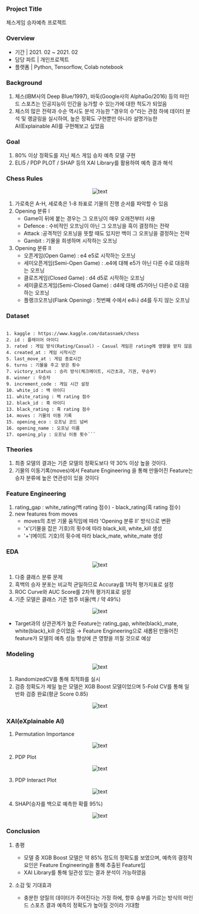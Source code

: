 ### Project Title

체스게임 승자예측 프로젝트

### Overview

- 기간  |  2021. 02 ~ 2021. 02
- 담당 파트 |  개인프로젝트
- 플랫폼 |  Python, Tensorflow, Colab notebook

### Background 

1. 체스(IBM사의 Deep Blue/1997), 바둑(Google사의 AlphaGo/2016) 등의 마인드 스포츠는 인공지능이 인간을 능가할 수 있는가에 대한 척도가 되었음
2. 체스의 많은 전략과 수순 역시도 분석 가능한 "경우의 수"라는 관점 하에 데이터 분석 및 랭글링을 실시하여, 높은 정확도 구현뿐만 아니라 설명가능한 AI(Explainable AI)를 구현해보고 싶었음

### Goal

1. 80% 이상 정확도를 지닌 체스 게임 승자 예측 모델 구현
2. ELI5 / PDP PLOT / SHAP 등의 XAI Library를 활용하여 예측 결과 해석

### Chess Rules

<p align="center">
  <img src="https://github.com/mugan1/music_transcription/assets/71809159/084342d0-eb02-4833-a6af-31dabc7b4c1d" alt="text" width="number" />
</p>

1. 가로축은 A-H, 세로축은 1-8 좌표로 기물의 진행 순서를 파악할 수 있음
2. Opening 분류 Ⅰ
    - Game이 뒤에 붙는 경우는 그 오프닝이 매우 오래전부터 사용
    - Defence : 수비적인 오프닝이 아닌 그 오프닝을 흑이 결정하는 전략
    - Attack :공격적인 오프닝을 뜻할 때도 있지만 백이 그 오프닝을 결정하는 전략
    - Gambit : 기물을 희생하며 시작하는 오프닝
3. Opening 분류 Ⅱ
    - 오픈게임(Open Game) : e4 e5로 시작하는 오프닝
    - 세미오픈게임(Semi-Open Game) : .e4에 대해 e5가 아닌 다른 수로 대응하는 오프닝
    - 클로즈게임(Closed Game) : d4 d5로 시작하는 오프닝
    - 세미클로즈게임(Semi-Closed Game) : d4에 대해 d5가아닌 다른수로 대응하는 오프닝
    - 플랭크오프닝(Flank Opening) : 첫번째 수에서 e4나 d4를 두지 않는 오프닝
      
### Dataset

```

1. kaggle : https://www.kaggle.com/datasnaek/chess
2. id : 플레이어 아이디
3. rated : 게임 방식(Rating/Casual) - Casual 게임은 rating에 영향을 받지 않음
4. created_at : 게임 시작시간
5. last_move_at : 게임 종료시간
6. turns : 기물을 주고 받은 횟수
7. victory_status : 승리 방식(체크메이트, 시간초과, 기권, 무승부)
8. winner : 우승자
9. increment_code : 게임 시간 설정
10. white_id : 백 아이디
11. white_rating : 백 rating 점수
12. black_id : 흑 아이디
13. black_rating : 흑 rating 점수
14. moves : 기물의 이동 기록
15. opening_eco : 오프닝 코드 넘버
16. opening_name : 오프닝 이름
17. opening_ply : 오프닝 이동 횟수```
```

### Theories

1.  최종 모델의 결과는 기준 모델의 정확도보다 약 30% 이상 높을 것이다.
2. 기물의 이동기록(moves)에서 Feature Engineering 을 통해 만들어진 Feature는 승자 분류에 높은 연관성이 있을 것이다
   
### Feature Engineering

1. rating_gap : white_rating(백 rating 점수) - black_rating(흑 rating 점수)
2. new features from moves
    - moves의 초반 기물 움직임에 따라 'Opening 분류 Ⅱ' 방식으로 변환
    - 'x'(기물을 잡은 기호)의 횟수에 따라 black_kill, white_kill 생성 
    - '+'(메이트 기호)의 횟수에 따라 black_mate, white_mate 생성
  
      
### EDA

<p align="center">
  <img src="https://github.com/mugan1/music_transcription/assets/71809159/2f3cb885-9fad-4f2b-b89e-89139ff8ed00" alt="text" width="number" />
</p>

1. 다중 클래스 분류 문제
2. 흑백의 승자 분포는 비교적 균일하므로 Accuray를 1차적 평가지표로 설정
3. ROC Curve와 AUC Score를 2차적 평가지표로 설정
4. 기준 모델은 클래스 기준 범주 비율(백 / 약 49%)

<p align="center">
  <img src="https://github.com/mugan1/music_transcription/assets/71809159/04b09ad3-09b4-4bd4-80a5-e8063f22f1ea" alt="text" width="number" />
</p>

- Target과의 상관관계가 높은 Feature는 rating_gap, white(black)_mate, white(black)_kill 순이었음 → Feature Engineering으로 새롭된 만들어진 feature가 모델의 예측 성능 향상에 큰 영향을 끼칠 것으로 예상
  
### Modeling

<p align="center">
  <img src="https://github.com/mugan1/music_transcription/assets/71809159/52f8cf64-b177-4772-9973-639d54cfae2f" alt="text" width="number" />
</p>

1. RandomizedCV를 통해 최적화를 실시
2. 검증 정확도가 제일 높은 모델은 XGB Boost 모델이었으며 5-Fold CV를 통해 일반화 검증 완료(평균 Score 0.85)

<p align="center">
  <img src="https://github.com/mugan1/music_transcription/assets/71809159/b851a0a1-0461-4529-8d88-afbc224e7787" alt="text" width="number" />
</p>

### XAI(eXplainable AI)

1. Permutation Importance

<p align="center">
  <img src="https://github.com/mugan1/music_transcription/assets/71809159/1f938ff5-aa2d-4d2a-9abf-80925a096bac" alt="text" width="number" />
</p>

2. PDP Plot

<p align="center">
  <img src="https://github.com/mugan1/music_transcription/assets/71809159/22deff41-3674-48bd-8b2b-9a330519f88f" alt="text" width="number" />
</p>


3. PDP Interact Plot

<p align="center">
  <img src="https://github.com/mugan1/music_transcription/assets/71809159/80272f41-c623-41a5-97c9-4b843e2217d5" alt="text" width="number" />
</p>

4. SHAP(승자를 백으로 예측한 확률 95%)

<p align="center">
  <img src="https://github.com/mugan1/music_transcription/assets/71809159/0775858f-443d-49c8-801c-3403c029993c" alt="text" width="number" />
</p>

### Conclusion

1. 총평
    - 모델 중 XGB Boost 모델은 약 85% 정도의 정확도를 보였으며, 예측의 결정적 요인은 Feature Engineering을 통해 추출된 Feature임
    - XAI Library를 통해 일관성 있는 결과 분석이 가능하였음
   
3. 소감 및 기대효과
    - 충분한 양질의 데이터가 주어진다는 가정 하에, 향후 승부를 가르는 방식의 마인드 스포츠 결과 예측의 정확도가 높아질 것이라 기대함
